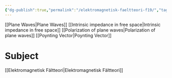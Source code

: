 ```yaml
---
{"dg-publish":true,"permalink":"/elektromagnetisk-faeltteori-f19/","tags":["föreläsning","elektromagnetiskfältteori"]}
---
```



[[Plane Waves\|Plane Waves]]
[[Intrinsic impedance in free space\|Intrinsic impedance in free space]]
[[Polarization of plane waves\|Polarization of plane waves]]
[[Poynting Vector\|Poynting Vector]]


# Subject
[[Elektromagnetisk Fältteori\|Elektromagnetisk Fältteori]]
